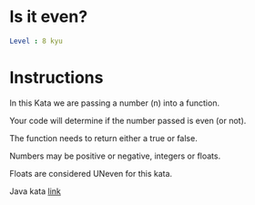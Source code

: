 # Is it even?

```yaml
Level : 8 kyu
```

# Instructions
In this Kata we are passing a number (n) into a function.

Your code will determine if the number passed is even (or not).

The function needs to return either a true or false.

Numbers may be positive or negative, integers or floats.

Floats are considered UNeven for this kata.

Java kata [link](https://www.codewars.com/kata/555a67db74814aa4ee0001b5/train/java)